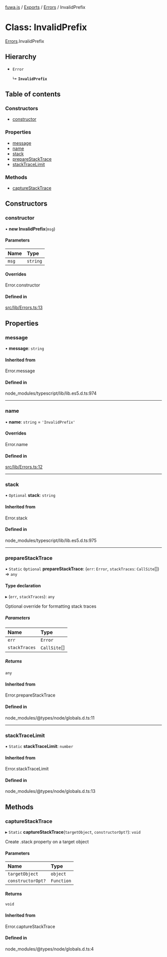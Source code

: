 [fuwa.js](../README.md) / [Exports](../modules.md) / [Errors](../modules/Errors.md) / InvalidPrefix

# Class: InvalidPrefix

[Errors](../modules/Errors.md).InvalidPrefix

## Hierarchy

- `Error`

  ↳ **`InvalidPrefix`**

## Table of contents

### Constructors

- [constructor](Errors.InvalidPrefix.md#constructor)

### Properties

- [message](Errors.InvalidPrefix.md#message)
- [name](Errors.InvalidPrefix.md#name)
- [stack](Errors.InvalidPrefix.md#stack)
- [prepareStackTrace](Errors.InvalidPrefix.md#preparestacktrace)
- [stackTraceLimit](Errors.InvalidPrefix.md#stacktracelimit)

### Methods

- [captureStackTrace](Errors.InvalidPrefix.md#capturestacktrace)

## Constructors

### constructor

• **new InvalidPrefix**(`msg`)

#### Parameters

| Name | Type |
| :------ | :------ |
| `msg` | `string` |

#### Overrides

Error.constructor

#### Defined in

[src/lib/Errors.ts:13](https://github.com/Fuwajs/Fuwa.js/blob/60995b2/src/lib/Errors.ts#L13)

## Properties

### message

• **message**: `string`

#### Inherited from

Error.message

#### Defined in

node_modules/typescript/lib/lib.es5.d.ts:974

___

### name

• **name**: `string` = `'InvalidPrefix'`

#### Overrides

Error.name

#### Defined in

[src/lib/Errors.ts:12](https://github.com/Fuwajs/Fuwa.js/blob/60995b2/src/lib/Errors.ts#L12)

___

### stack

• `Optional` **stack**: `string`

#### Inherited from

Error.stack

#### Defined in

node_modules/typescript/lib/lib.es5.d.ts:975

___

### prepareStackTrace

▪ `Static` `Optional` **prepareStackTrace**: (`err`: `Error`, `stackTraces`: `CallSite`[]) => `any`

#### Type declaration

▸ (`err`, `stackTraces`): `any`

Optional override for formatting stack traces

##### Parameters

| Name | Type |
| :------ | :------ |
| `err` | `Error` |
| `stackTraces` | `CallSite`[] |

##### Returns

`any`

#### Inherited from

Error.prepareStackTrace

#### Defined in

node_modules/@types/node/globals.d.ts:11

___

### stackTraceLimit

▪ `Static` **stackTraceLimit**: `number`

#### Inherited from

Error.stackTraceLimit

#### Defined in

node_modules/@types/node/globals.d.ts:13

## Methods

### captureStackTrace

▸ `Static` **captureStackTrace**(`targetObject`, `constructorOpt?`): `void`

Create .stack property on a target object

#### Parameters

| Name | Type |
| :------ | :------ |
| `targetObject` | `object` |
| `constructorOpt?` | `Function` |

#### Returns

`void`

#### Inherited from

Error.captureStackTrace

#### Defined in

node_modules/@types/node/globals.d.ts:4
